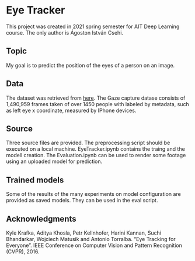 # Eye Tracker
This project was created in 2021 spring semester for AIT Deep Learning course.
The only author is Ágoston István Csehi.

## Topic
My goal is to predict the position of the eyes of a person on an image.

## Data
The dataset was retrieved from [here](https://gazecapture.csail.mit.edu/).
The Gaze capture datase consists of 1,490,959 frames taken of over 1450 people
with labeled by metadata, such as left eye x coordinate, measured by IPhone devices.

## Source
Three source files are provided. The preprocessing script should be executed on a local machine.
EyeTracker.ipynb contains the traing and the modell creation.
The Evaluation.ipynb can be used to render some footage using an uploaded model for prediction.

## Trained models
Some of the results of the many experiments on model configuration are provided as saved models.
They can be used in the eval script.

## Acknowledgments
Kyle Krafka, Aditya Khosla, Petr Kellnhofer, Harini Kannan, Suchi Bhandarkar, Wojciech Matusik and Antonio Torralba. “Eye Tracking for Everyone”. IEEE Conference on Computer Vision and Pattern Recognition (CVPR), 2016.
